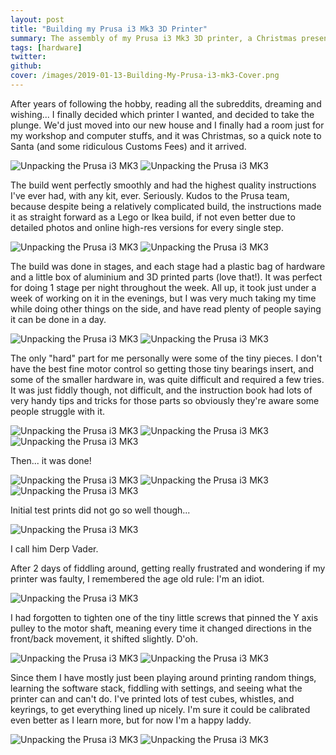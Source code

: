 ```yaml
---
layout: post
title: "Building my Prusa i3 Mk3 3D Printer"
summary: The assembly of my Prusa i3 Mk3 3D printer, a Christmas present to myself. It took me way too long to finally bite the bullet and buy a 3D printer and it's finally here. What better way to celebrate than to print a whole bunch of useless crap I don't need (aka 90% of what all 3D printers are used for).
tags: [hardware]
twitter: 
github: 
cover: /images/2019-01-13-Building-My-Prusa-i3-mk3-Cover.png
---
```


After years of following the hobby, reading all the subreddits, dreaming and wishing... I finally decided which printer I wanted, and decided to take the plunge. We'd just moved into our new house and I finally had a room just for my workshop and computer stuffs, and it was Christmas, so a quick note to Santa (and some ridiculous Customs Fees) and it arrived.

![Unpacking the Prusa i3 MK3](/images/2019-01-13-Building-My-Prusa-i3-mk3-1.jpg)
![Unpacking the Prusa i3 MK3](/images/2019-01-13-Building-My-Prusa-i3-mk3-2.jpg)

The build went perfectly smoothly and had the highest quality instructions I've ever had, with any kit, ever. Seriously. Kudos to the Prusa team, because despite being a relatively complicated build, the instructions made it as straight forward as a Lego or Ikea build, if not even better due to detailed photos and online high-res versions for every single step.

![Unpacking the Prusa i3 MK3](/images/2019-01-13-Building-My-Prusa-i3-mk3-3.jpg)
![Unpacking the Prusa i3 MK3](/images/2019-01-13-Building-My-Prusa-i3-mk3-4.jpg)

The build was done in stages, and each stage had a plastic bag of hardware and a little box of aluminium and 3D printed parts (love that!). It was perfect for doing 1 stage per night throughout the week. All up, it took just under a week of working on it in the evenings, but I was very much taking my time while doing other things on the side, and have read plenty of people saying it can be done in a day.

![Unpacking the Prusa i3 MK3](/images/2019-01-13-Building-My-Prusa-i3-mk3-5.jpg)
![Unpacking the Prusa i3 MK3](/images/2019-01-13-Building-My-Prusa-i3-mk3-6.jpg)

The only "hard" part for me personally were some of the tiny pieces. I don't have the best fine motor control so getting those tiny bearings insert, and some of the smaller hardware in, was quite difficult and required a few tries. It was just fiddly though, not difficult, and the instruction book had lots of very handy tips and tricks for those parts so obviously they're aware some people struggle with it.

![Unpacking the Prusa i3 MK3](/images/2019-01-13-Building-My-Prusa-i3-mk3-7.jpg)
![Unpacking the Prusa i3 MK3](/images/2019-01-13-Building-My-Prusa-i3-mk3-8.jpg)
![Unpacking the Prusa i3 MK3](/images/2019-01-13-Building-My-Prusa-i3-mk3-10.jpg)

Then... it was done!

![Unpacking the Prusa i3 MK3](/images/2019-01-13-Building-My-Prusa-i3-mk3-9.jpg)
![Unpacking the Prusa i3 MK3](/images/2019-01-13-Building-My-Prusa-i3-mk3-11.jpg)
![Unpacking the Prusa i3 MK3](/images/2019-01-13-Building-My-Prusa-i3-mk3-12.jpg)

Initial test prints did not go so well though...

![Unpacking the Prusa i3 MK3](/images/2019-01-13-Building-My-Prusa-i3-mk3-13.jpg)

I call him Derp Vader.

After 2 days of fiddling around, getting really frustrated and wondering if my printer was faulty, I remembered the age old rule: I'm an idiot.

![Unpacking the Prusa i3 MK3](/images/2019-01-13-Building-My-Prusa-i3-mk3-14.jpg)

I had forgotten to tighten one of the tiny little screws that pinned the Y axis pulley to the motor shaft, meaning every time it changed directions in the front/back movement, it shifted slightly. D'oh.

![Unpacking the Prusa i3 MK3](/images/2019-01-13-Building-My-Prusa-i3-mk3-15.jpg)
![Unpacking the Prusa i3 MK3](/images/2019-01-13-Building-My-Prusa-i3-mk3-16.jpg)

Since them I have mostly just been playing around printing random things, learning the software stack, fiddling with settings, and seeing what the printer can and can't do. I've printed lots of test cubes, whistles, and keyrings, to get everything lined up nicely. I'm sure it could be calibrated even better as I learn more, but for now I'm a happy laddy.

![Unpacking the Prusa i3 MK3](/images/2019-01-13-Building-My-Prusa-i3-mk3-17.jpg)
![Unpacking the Prusa i3 MK3](/images/2019-01-13-Building-My-Prusa-i3-mk3-18.jpg)